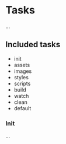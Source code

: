 # Tasks

...

## Included tasks

- init
- assets
- images
- styles
- scripts
- build
- watch
- clean
- default

### Init

...
